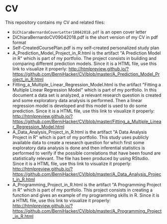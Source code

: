 # CV
This repository contains my CV and related files:

- <code>DiChiaraBernardoCoverLetter10042018.pdf</code> is an open cover letter
- DiChiaraBernardoCV09042018.pdf is the short version of my CV in pdf format
- Self-CreatedCoursePlan.pdf is my self-created personalized study plan
- A_Prediction_Model_Project_in_R.html is the artifact "A Prediction Model in R" which is part of my portfolio. The project consists in building and comparing different prediction models. Since it is a HTML file, use this link to visualize it properly:  http://htmlpreview.github.io/?https://github.com/BerniHacker/CV/blob/master/A_Prediction_Model_Project_in_R.html
- Fitting_a_Multiple_Linear_Regression_Model.html is the artifact "Fitting a Multiple Linear Regression Model" which is part of my portfolio. In this document a data set is analyzed, a relevant research question is created and some exploratory data analysis is performed. Then a linear regression model is developed and this model is used to do some prediction. Since it is a HTML file, use this link to visualize it properly:  http://htmlpreview.github.io/?https://github.com/BerniHacker/CV/blob/master/Fitting_a_Multiple_Linear_Regression_Model.html
- A_Data_Analysis_Project_in_R.html is the artifact "A Data Analysis Project in R" which is part of my portfolio. This study uses publicly available data to create a research question for which first some exploratory data analysis is done and then inferential statistics is performed to verify if the possible correlations that have been found are statistically relevant. The file has been produced by using RStudio. Since it is a HTML file, use this link to visualize it properly:  http://htmlpreview.github.io/?https://github.com/BerniHacker/CV/blob/master/A_Data_Analysis_Project_in_R.html
- A_Programming_Project_in_R.html is the artifact "A Programming Project in R" which is part of my portfolio. This project consists in creating a function and gives an example of my programming skills in R. Since it is a HTML file, use this link to visualize it properly:  http://htmlpreview.github.io/?https://github.com/BerniHacker/CV/blob/master/A_Programming_Project_in_R.html

